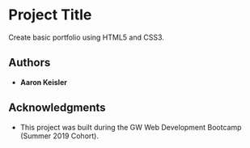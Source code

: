 # Project Title

Create basic portfolio using HTML5 and CSS3.

## Authors

- **Aaron Keisler**

## Acknowledgments

- This project was built during the GW Web Development Bootcamp (Summer 2019 Cohort).
